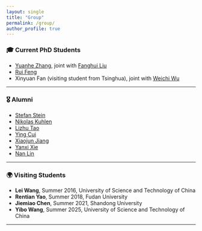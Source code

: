 ```yaml
---
layout: single
title: "Group"
permalink: /group/
author_profile: true
---
```


### 🎓 Current PhD Students

- [Yuanhe Zhang](https://warwick.ac.uk/fac/sci/statistics/staff/research_students/yuanhezhang), joint with [Fanghui Liu](https://www.lfhsgre.org)
- [Rui Feng](https://warwick.ac.uk/fac/sci/statistics/staff/research_students/rfeng)
- Xinyuan Fan (visiting student from Tsinghua), joint with [Weichi Wu](https://www.stat.tsinghua.edu.cn/info/1023/2412.htm)

---

### 🎖️ Alumni

- [Stefan Stein](https://warwick.ac.uk/fac/sci/statistics/staff/research_students/stein)
- [Nikolas Kuhlen](https://nkuhlen.github.io)
- [Lizhu Tao](http://www2.warwick.ac.uk/fac/sci/statistics/staff/research_students/tao)
- [Ying Cui](https://sites.google.com/site/optyingcui/)
- [Xiaojun Jiang](https://www.linkedin.com/in/xiaojun-jiang-3439aa49/?originalSubdomain=sg)
- [Yanxi Xie](https://cm.sues.edu.cn/34/6c/c23405a210028/page.htm)
- [Nan Lin](https://www.linkedin.com/in/nan-lin-phd-5142733a/)

---

### 🌍 Visiting Students

- **Lei Wang**, Summer 2016, University of Science and Technology of China  
- **Rentian Yao**, Summer 2018, Fudan University  
- **Jiemiao Chen**, Summer 2021, Shandong University  
- **Yibo Wang**, Summer 2025, University of Science and Technology of China

---
